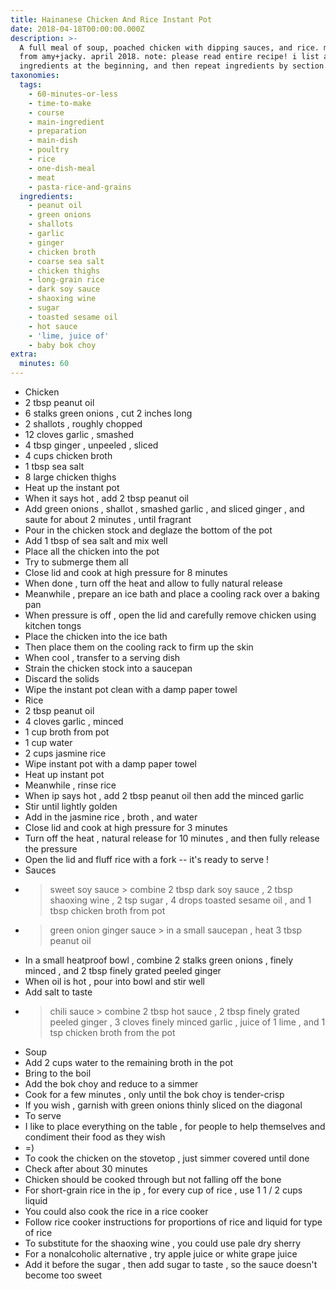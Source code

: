 ```yaml
---
title: Hainanese Chicken And Rice Instant Pot
date: 2018-04-18T00:00:00.000Z
description: >-
  A full meal of soup, poached chicken with dipping sauces, and rice. modified
  from amy+jacky. april 2018. note: please read entire recipe! i list all the
  ingredients at the beginning, and then repeat ingredients by section.
taxonomies:
  tags:
    - 60-minutes-or-less
    - time-to-make
    - course
    - main-ingredient
    - preparation
    - main-dish
    - poultry
    - rice
    - one-dish-meal
    - meat
    - pasta-rice-and-grains
  ingredients:
    - peanut oil
    - green onions
    - shallots
    - garlic
    - ginger
    - chicken broth
    - coarse sea salt
    - chicken thighs
    - long-grain rice
    - dark soy sauce
    - shaoxing wine
    - sugar
    - toasted sesame oil
    - hot sauce
    - 'lime, juice of'
    - baby bok choy
extra:
  minutes: 60
---
```

 - Chicken
 - 2 tbsp peanut oil
 - 6 stalks green onions , cut 2 inches long
 - 2 shallots , roughly chopped
 - 12 cloves garlic , smashed
 - 4 tbsp ginger , unpeeled , sliced
 - 4 cups chicken broth
 - 1 tbsp sea salt
 - 8 large chicken thighs
 - Heat up the instant pot
 - When it says hot , add 2 tbsp peanut oil
 - Add green onions , shallot , smashed garlic , and sliced ginger , and saute for about 2 minutes , until fragrant
 - Pour in the chicken stock and deglaze the bottom of the pot
 - Add 1 tbsp of sea salt and mix well
 - Place all the chicken into the pot
 - Try to submerge them all
 - Close lid and cook at high pressure for 8 minutes
 - When done , turn off the heat and allow to fully natural release
 - Meanwhile , prepare an ice bath and place a cooling rack over a baking pan
 - When pressure is off , open the lid and carefully remove chicken using kitchen tongs
 - Place the chicken into the ice bath
 - Then place them on the cooling rack to firm up the skin
 - When cool , transfer to a serving dish
 - Strain the chicken stock into a saucepan
 - Discard the solids
 - Wipe the instant pot clean with a damp paper towel
 - Rice
 - 2 tbsp peanut oil
 - 4 cloves garlic , minced
 - 1 cup broth from pot
 - 1 cup water
 - 2 cups jasmine rice
 - Wipe instant pot with a damp paper towel
 - Heat up instant pot
 - Meanwhile , rinse rice
 - When ip says hot , add 2 tbsp peanut oil then add the minced garlic
 - Stir until lightly golden
 - Add in the jasmine rice , broth , and water
 - Close lid and cook at high pressure for 3 minutes
 - Turn off the heat , natural release for 10 minutes , and then fully release the pressure
 - Open the lid and fluff rice with a fork -- it's ready to serve !
 - Sauces
 - > sweet soy sauce > combine 2 tbsp dark soy sauce , 2 tbsp shaoxing wine , 2 tsp sugar , 4 drops toasted sesame oil , and 1 tbsp chicken broth from pot
 - > green onion ginger sauce > in a small saucepan , heat 3 tbsp peanut oil
 - In a small heatproof bowl , combine 2 stalks green onions , finely minced , and 2 tbsp finely grated peeled ginger
 - When oil is hot , pour into bowl and stir well
 - Add salt to taste
 - > chili sauce > combine 2 tbsp hot sauce , 2 tbsp finely grated peeled ginger , 3 cloves finely minced garlic , juice of 1 lime , and 1 tsp chicken broth from the pot
 - Soup
 - Add 2 cups water to the remaining broth in the pot
 - Bring to the boil
 - Add the bok choy and reduce to a simmer
 - Cook for a few minutes , only until the bok choy is tender-crisp
 - If you wish , garnish with green onions thinly sliced on the diagonal
 - To serve
 - I like to place everything on the table , for people to help themselves and condiment their food as they wish
 - =)
 - To cook the chicken on the stovetop , just simmer covered until done
 - Check after about 30 minutes
 - Chicken should be cooked through but not falling off the bone
 - For short-grain rice in the ip , for every cup of rice , use 1 1 / 2 cups liquid
 - You could also cook the rice in a rice cooker
 - Follow rice cooker instructions for proportions of rice and liquid for type of rice
 - To substitute for the shaoxing wine , you could use pale dry sherry
 - For a nonalcoholic alternative , try apple juice or white grape juice
 - Add it before the sugar , then add sugar to taste , so the sauce doesn't become too sweet
